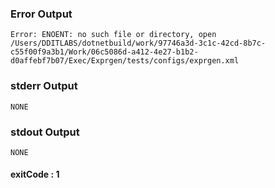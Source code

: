 ### Error Output   
```
Error: ENOENT: no such file or directory, open  /Users/DDITLABS/dotnetbuild/work/97746a3d-3c1c-42cd-8b7c-c55f00f9a3b1/Work/06c5086d-a412-4e27-b1b2-d0affebf7b07/Exec/Exprgen/tests/configs/exprgen.xml 
```
### stderr Output   

```
NONE
```
### stdout Output   

```
NONE
```   
#### exitCode : 1
